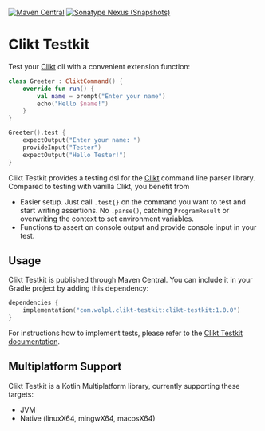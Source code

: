 [![Maven Central](https://img.shields.io/maven-central/v/com.wolpl.clikt-testkit/clikt-testkit)](https://central.sonatype.com/artifact/com.wolpl/clikt-testkit/1.0.0/versions)
[![Sonatype Nexus (Snapshots)](https://img.shields.io/nexus/s/com.wolpl.clikt-testkit/clikt-testkit?label=latest%20snapshot&server=https%3A%2F%2Fs01.oss.sonatype.org)](https://s01.oss.sonatype.org/content/repositories/snapshots/com/wolpl/clikt-testkit/)

# Clikt Testkit

Test your [Clikt](https://github.com/ajalt/clikt) cli with a convenient extension function:

```kotlin
class Greeter : CliktCommand() {
    override fun run() {
        val name = prompt("Enter your name")
        echo("Hello $name!")
    }
}

Greeter().test {
    expectOutput("Enter your name: ")
    provideInput("Tester")
    expectOutput("Hello Tester!")
}
```
Clikt Testkit provides a testing dsl for the [Clikt](https://github.com/ajalt/clikt) command line parser library.
Compared to testing with vanilla Clikt, you benefit from
- Easier setup. 
  Just call `.test{}` on the command you want to test and start writing assertions.
  No `.parse()`, catching `ProgramResult` or overwriting the context to set environment variables.
- Functions to assert on console output and provide console input in your test.

## Usage
Clikt Testkit is published through Maven Central.
You can include it in your Gradle project by adding this dependency:
```kotlin
dependencies {
    implementation("com.wolpl.clikt-testkit:clikt-testkit:1.0.0")
}
```

For instructions how to implement tests, please refer to the [Clikt Testkit documentation](https://wolpl.github.io/clikt-testkit/).

## Multiplatform Support
Clikt Testkit is a Kotlin Multiplatform library, currently supporting these targets:
- JVM
- Native (linuxX64, mingwX64, macosX64)
